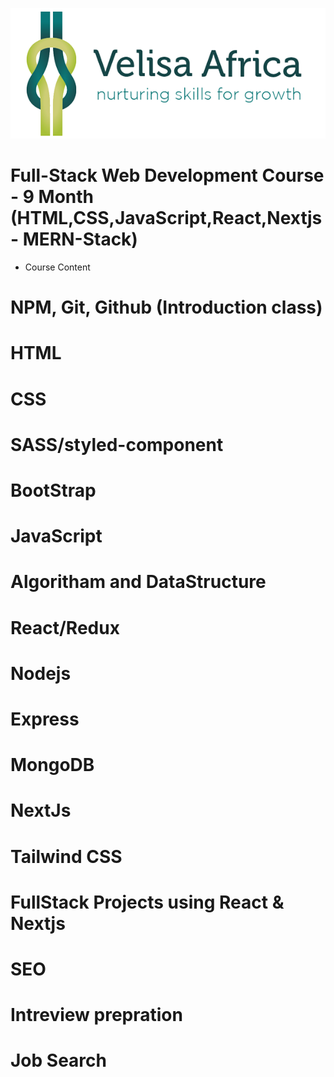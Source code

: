 ![FullStack-Web-Developmenet](./assets/Velisa-Landscape-Logo.png)

# Full-Stack Web Development Course - 9 Month (HTML,CSS,JavaScript,React,Nextjs - MERN-Stack)

- Course Content

# NPM, Git, Github (Introduction class)

# HTML

# CSS

# SASS/styled-component

# BootStrap

# JavaScript

# Algoritham and DataStructure

# React/Redux

# Nodejs

# Express

# MongoDB

# NextJs

# Tailwind CSS

# FullStack Projects using React & Nextjs

# SEO

# Intreview prepration

# Job Search
